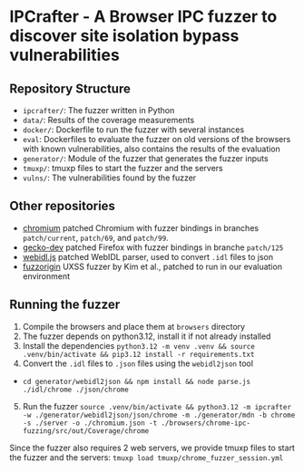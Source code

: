 # IPCrafter - A Browser IPC fuzzer to discover site isolation bypass vulnerabilities

## Repository Structure
- `ipcrafter/`: The fuzzer written in Python
- `data/`: Results of the coverage measurements
- `docker/`: Dockerfile to run the fuzzer with several instances
- `eval`: Dockerfiles to evaluate the fuzzer on old versions of the browsers with known vulnerabilities, also contains the results of the evaluation
- `generator/`: Module of the fuzzer that generates the fuzzer inputs
- `tmuxp/`: tmuxp files to start the fuzzer and the servers
- `vulns/`: The vulnerabilities found by the fuzzer

## Other repositories
- [chromium](https://github.com/si-bypass-fuzzing/chromium) patched Chromium with fuzzer bindings in branches `patch/current`, `patch/69`, and `patch/99`.
- [gecko-dev](https://github.com/si-bypass-fuzzing/gecko-dev) patched Firefox with fuzzer bindings in branche `patch/125`
- [webidl.js](https://github.com/si-bypass-fuzzing/webidl2.js) patched WebIDL parser, used to convert `.idl` files to json
- [fuzzorigin](https://github.com/si-bypass-fuzzing/fuzzorigin) UXSS fuzzer by Kim et al., patched to run in our evaluation environment

## Running the fuzzer
1. Compile the browsers and place them at `browsers` directory
2. The fuzzer depends on python3.12, install it if not already installed
3. Install the dependencies `python3.12 -m venv .venv && source .venv/bin/activate && pip3.12 install -r requirements.txt`
4. Convert the `.idl` files to `.json` files using the `webidl2json` tool
  - `cd generator/webidl2json && npm install && node parse.js ./idl/chrome ./json/chrome`
5. Run the fuzzer `source .venv/bin/activate && python3.12 -m ipcrafter -w ./generator/webidl2json/json/chrome -m ./generator/mdn -b chrome -s ./server -o ./chromium.json -t ./browsers/chrome-ipc-fuzzing/src/out/Coverage/chrome`

Since the fuzzer also requires 2 web servers, we provide tmuxp files to start the fuzzer and the servers: `tmuxp load tmuxp/chrome_fuzzer_session.yml`
